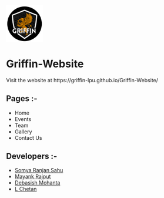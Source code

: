 <img src="assets/brand/logo.png" width="100">

# Griffin-Website

<p>Visit the website at https://griffin-lpu.github.io/Griffin-Website/</p>

## Pages :-

- Home
- Events
- Team
- Gallery
- Contact Us

## Developers :-

- <a href="https://github.com/SomyaRanjanSahu">Somya Ranjan Sahu</a>
- <a href="https://github.com/mayank3011">Mayank Rajput</a>
- <a href="https://github.com/DebasishMohanta">Debasish Mohanta</a>
- <a href="">L Chetan</a>
